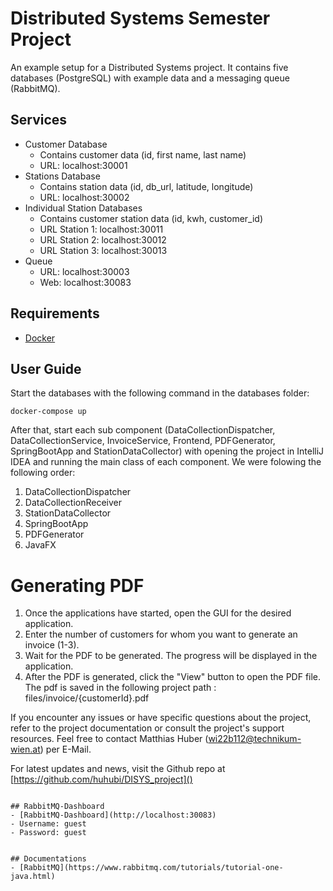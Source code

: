 # Distributed Systems Semester Project
An example setup for a Distributed Systems project. It contains five databases (PostgreSQL) with example data and a messaging queue (RabbitMQ).

## Services
- Customer Database
	- Contains customer data (id, first name, last name)
	- URL: localhost:30001
- Stations Database
	- Contains station data (id, db_url, latitude, longitude)
	- URL: localhost:30002
- Individual Station Databases
	- Contains customer station data (id, kwh, customer_id)
	- URL Station 1: localhost:30011
	- URL Station 2: localhost:30012
	- URL Station 3: localhost:30013
- Queue
	- URL: localhost:30003
	- Web: localhost:30083

## Requirements
- [Docker](https://docs.docker.com/get-docker/)

## User Guide

Start the databases with the following command in the databases folder:
```shell
docker-compose up
```
After that, start each sub component (DataCollectionDispatcher, DataCollectionService, InvoiceService, Frontend, PDFGenerator, SpringBootApp and StationDataCollector) with opening the project in IntelliJ IDEA and running the main class of each component.
We were folowing the following order:
1. DataCollectionDispatcher
2. DataCollectionReceiver
3. StationDataCollector
4. SpringBootApp
5. PDFGenerator
6. JavaFX

# Generating PDF

1. Once the applications have started, open the GUI for the desired application.
2. Enter the number of customers for whom you want to generate an invoice (1-3).
3. Wait for the PDF to be generated. The progress will be displayed in the application.
4. After the PDF is generated, click the "View" button to open the PDF file. The pdf is saved in the following project path : files/invoice/{customerId}.pdf

If you encounter any issues or have specific questions about the project, refer to the project documentation or consult the project's support resources.
Feel free to contact Matthias Huber (wi22b112@technikum-wien.at) per E-Mail.

For latest updates and news, visit the Github repo at [https://github.com/huhubi/DISYS_project]()
```shell

## RabbitMQ-Dashboard
- [RabbitMQ-Dashboard](http://localhost:30083)
- Username: guest
- Password: guest


## Documentations
- [RabbitMQ](https://www.rabbitmq.com/tutorials/tutorial-one-java.html)
